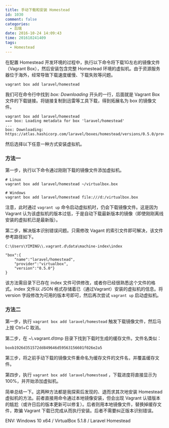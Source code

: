 ```yaml
---
title: 手动下载和安装 Homestead
id: 1030
comment: false
categories:
  - 后端
date: 2016-10-24 14:09:43
time: 201610241409
tags:
  - Homestead
---
```


在配置 Homestead 开发环境的过程中，执行以下命令将下载1G左右的镜像文件（Vagrant Box），然后安装包含完整 Homestead 环境的虚拟机。由于资源服务器位于海外，经常导致下载速度缓慢、下载失败等问题。
<!--more-->

```
vagrant box add laravel/homestead
```

我们可在命令行中找到 _box: Downloading_ 开头的一行，后面就是 Vagrant Box 文件的下载链接。将链接复制到迅雷等工具下载，得到拓展名为 box 的镜像文件。

```
vagrant box add laravel/homestead
==> box: Loading metadata for box 'laravel/homestead'
...
box: Downloading:  https://atlas.hashicorp.com/laravel/boxes/homestead/versions/0.5.0/providers/virtualbox.box
```

然后选择以下任意一种方式安装虚拟机。


### 方法一

第一步，执行以下命令通过刚刚下载的镜像文件添加虚拟机。

```
# Linux
vagrant box add laravel/homestead ~/virtualbox.box

# Windows
vagrant box add laravel/homestead file:///d:/virtualbox.box
```

注意，此时通过 `vagrant up` 命令启动虚拟机时，仍会下载镜像文件。这是因为 Vagrant 认为该虚拟机的版本过低，于是自动下载最新版本的镜像（即使刚刚离线安装的虚拟机已是最新版）。

第二步，解决版本识别错误问题。只需修改 Vagant 的索引文件即可解决，该文件参考路径如下。

```
C:\Users\YIMING\\.vagrant.d\data\machine-index\index
```

```
"box":{
	"name":"laravel/homestead",
	"provider":"virtualbox",
	"version":"0.5.0"}
}
```

该方法需目录下已存在 index 文件可供修改，或者你已经很熟悉这个文件的格式。index 文件以 JSON 格式存储着已（通过Vagrant）安装的虚拟机的信息。将 version 字段修改为可用的版本号即可，然后再次尝试 `vagrant up` 启动虚拟机。

### 方法二

第一步，执行 `vagrant box add laravel/homestead` 触发下载镜像文件，然后马上按 Ctrl+C 取消。

第二步，在 ~\\.vagrant.d\tmp 目录下找到下载时生成的缓存文件。文件名类似：

```
boxb1926d351572dd849646d59563156601f026e2a5
```

第三步，将之前手动下载的镜像文件重命名为缓存文件的文件名，并覆盖缓存文件。

第四步，执行 `vagrant box add laravel/homestead` ，下载进度将直接显示为100%，并开始添加虚拟机。

简单总结一下。这两种方法都是我探索后发现的、退而求其次地安装 Homestead 虚拟机的方法。前者直接用命令通过本地镜像安装，但会出现 Vagrant 认错版本的尴尬（或许日后的版本更新可以修复）。后者则用本地镜像文件，替换掉缓存文件，欺骗 Vagrant 下载已完成从而执行安装。后者不需要纠正版本识别错误。

ENV: Windows 10 x64 / VirtualBox 5.1.8 / Laravel Homestead